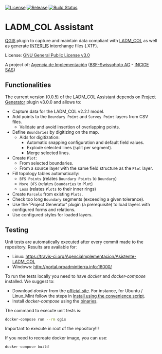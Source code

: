 [![License](https://img.shields.io/github/license/AgenciaImplementacion/Asistente-LADM_COL.svg)](https://tldrlegal.com/license/gnu-general-public-license-v3-%28gpl-3%29)
[![Release](https://img.shields.io/github/release/AgenciaImplementacion/asistente-ladm_col.svg)](https://github.com/AgenciaImplementacion/asistente-ladm_col/releases)
[![Build Status](https://travis-ci.org/AgenciaImplementacion/Asistente-LADM_COL.svg?branch=master)](https://travis-ci.org/AgenciaImplementacion/Asistente-LADM_COL)

# LADM_COL Assistant
[QGIS](http://qgis.org) plugin to capture and maintain data compliant with [LADM_COL](https://github.com/AgenciaImplementacion/LADM_COL) as well as generate [INTERLIS](http://www.interlis.ch/index_e.htm) interchange files (.XTF).

License: [GNU General Public License v3.0](https://github.com/AgenciaImplementacion/Asistente-LADM_COL/blob/master/LICENSE)


A project of: [Agencia de Implementación](https://www.proadmintierra.info/) ([BSF-Swissphoto AG](http://bsf-swissphoto.com/) - [INCIGE SAS](http://www.incige.com/))


## Functionalities

The current version (0.0.5) of the LADM_COL Assistant depends on [Project Generator](https://github.com/opengisch/projectgenerator/) plugin v3.0.0 and allows to:

 - Capture data for the LADM_COL v2.2.1 model.
 - Add points to the `Boundary Point` and `Survey Point` layers from CSV files.
   - Validate and avoid insertion of overlapping points.
 - Define `Boundaries` by digitizing on the map.
   - Aids for digitization:
     - Automatic snapping configuration and default field values.
     - Explode selected lines (split per segment).
     - Merge selected lines.
 - Create `Plot`:
   - From selected boundaries.
   - From a source layer with the same field structure as the `Plot` layer.
 - Fill topology tables automatically:
   - `BFS Points` (relates `Boundary Points` to `Boundary`)
   - `More BFS` (relates `Boundaries` to `Plot`)
   - `Less` (relates `Plots` to their inner rings)
 - Create `Parcels` from existing `Plots`.
 - Check too long `Boundary` segments (exceeding a given tolerance).
 - Use the 'Project Generator' plugin (a prerequisite) to load layers with configured forms and relations.
 - Use configured styles for loaded layers.

## Testing

Unit tests are automatically executed after every commit made to the repository. Results are available for:

- Linux: https://travis-ci.org/AgenciaImplementacion/Asistente-LADM_COL
- Windows: http://portal.proadmintierra.info:18000/

To run the tests locally you need to have *docker* and *docker-compose* installed. We suggest to:
- Download *docker* from the [official site](https://www.docker.com/community-edition#/download). For instance, for Ubuntu / Linux_Mint follow the steps in [Install using the convenience script](https://docs.docker.com/engine/installation/linux/docker-ce/ubuntu/#install-using-the-convenience-script).
- Install *docker-compose* using the [binaries](https://github.com/docker/compose/releases/tag/1.18.0).

The command to execute unit tests is:
```sh
docker-compose run --rm qgis
```

Important to execute in root of the repository!!!

If you need to recreate docker image, you can use:
```sh
docker-compose build
```
